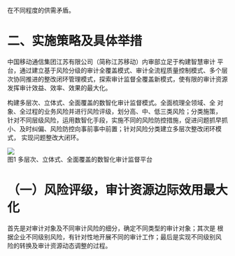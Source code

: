 在不同程度的供需矛盾。  

# 二、实施策略及具体举措  

中国移动通信集团江苏有限公司（简称江苏移动）内审部立足于构建智慧审计 平台，通过建立基于风险分级的审计全覆盖模式、审计全流程质量控制模式、多个层次协同推进的整改闭环管理模式，探索审计监督全覆盖新模式，使有限的审计资源 发挥审计效益、效率、效果的最大化。  

构建多层次、立体式、全面覆盖的数智化审计监督模式。全面梳理全领域、全 对象、全过程的业务风险并进行风险评级，划分高、中、低三类风险；分类施策， 针对不同层级风险，运用数智化手段，实施不同的风险防控措施，促进问题抓早抓 小、及时纠偏、风险防控向事前事中前置；针对风险分类建立多层次整改闭环模式， 实现问题整改大闭环。  

![](/static/50eef63b-7282-41b7-9268-951e0c2dc2fc/images/tmphqbkvk89_6b697c400a456e46d67d9fe8dd047309b7265960285f16b7340a991a1e719122.jpg)  
图1 多层次、立体式、全面覆盖的数智化审计监督平台  

# （一）风险评级，审计资源边际效用最大化  

首先是对审计对象及不同审计风险的细分，确定不同类型的审计对象；其次是 根据企业不同级别风险，有针对性地开展不同的审计工作；最后是实现不同级别风 险的转换及审计资源动态调整的过程。  
